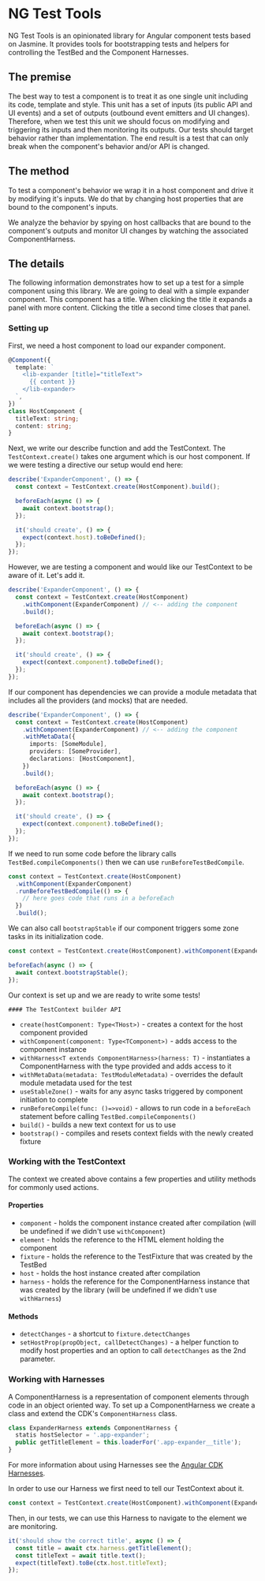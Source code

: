 # NG Test Tools

NG Test Tools is an opinionated library for Angular component tests based on Jasmine. It provides tools for bootstrapping tests and helpers for controlling the TestBed and the Component Harnesses.

## The premise

The best way to test a component is to treat it as one single unit including its code, template and style. This unit has a set of inputs (its public API and UI events) and a set of outputs (outbound event emitters and UI changes). Therefore, when we test this unit we should focus on modifying and triggering its inputs and then monitoring its outputs. Our tests should target behavior rather than implementation. The end result is a test that can only break when the component's behavior and/or API is changed.

## The method

To test a component's behavior we wrap it in a host component and drive it by modifying it's inputs. We do that by changing host properties that are bound to the component's inputs.

We analyze the behavior by spying on host callbacks that are bound to the component's outputs and monitor UI changes by watching the associated ComponentHarness.

## The details

The following information demonstrates how to set up a test for a simple component using this library. We are going to deal with a simple expander component. This component has a title. When clicking the title it expands a panel with more content. Clicking the title a second time closes that panel.

### Setting up

First, we need a host component to load our expander component.

```typescript
@Component({
  template: `
    <lib-expander [title]="titleText">
      {{ content }}
    </lib-expander>
  `,
})
class HostComponent {
  titleText: string;
  content: string;
}
```

Next, we write our describe function and add the TestContext. The `TestContext.create()` takes one argument which is our host component. If we were testing a directive our setup would end here:

```typescript
describe('ExpanderComponent', () => {
  const context = TestContext.create(HostComponent).build();

  beforeEach(async () => {
    await context.bootstrap();
  });

  it('should create', () => {
    expect(context.host).toBeDefined();
  });
});
```

However, we are testing a component and would like our TestContext to be aware of it. Let's add it.

```typescript
describe('ExpanderComponent', () => {
  const context = TestContext.create(HostComponent)
    .withComponent(ExpanderComponent) // <-- adding the component
    .build();

  beforeEach(async () => {
    await context.bootstrap();
  });

  it('should create', () => {
    expect(context.component).toBeDefined();
  });
});
```

If our component has dependencies we can provide a module metadata that includes all the providers (and mocks) that are needed.

```typescript
describe('ExpanderComponent', () => {
  const context = TestContext.create(HostComponent)
    .withComponent(ExpanderComponent) // <-- adding the component
    .withMetaData({
      imports: [SomeModule],
      providers: [SomeProvider],
      declarations: [HostComponent],
    })
    .build();

  beforeEach(async () => {
    await context.bootstrap();
  });

  it('should create', () => {
    expect(context.component).toBeDefined();
  });
});
```

If we need to run some code before the library calls `TestBed.compileComponents()` then we can use `runBeforeTestBedCompile`.

```typescript
const context = TestContext.create(HostComponent)
  .withComponent(ExpanderComponent)
  .runBeforeTestBedCompile(() => {
    // here goes code that runs in a beforeEach
  })
  .build();
```

We can also call `bootstrapStable` if our component triggers some zone tasks in its initialization code.

```typescript
const context = TestContext.create(HostComponent).withComponent(ExpanderComponent).build();

beforeEach(async () => {
  await context.bootstrapStable();
});
```

Our context is set up and we are ready to write some tests!

    #### The TestContext builder API

- `create(hostComponent: Type<THost>)` - creates a context for the host component provided
- `withComponent(component: Type<TComponent>)` - adds access to the component instance
- `withHarness<T extends ComponentHarness>(harness: T)` - instantiates a ComponentHarness with the type provided and adds access to it
- `withMetaData(metadata: TestModuleMetadata)` - overrides the default module metadata used for the test
- `useStableZone()` - waits for any async tasks triggered by component initiation to complete
- `runBeforeCompile(func: ()=>void)` - allows to run code in a `beforeEach` statement before calling `TestBed.compileComponents()`
- `build()` - builds a new text context for us to use
- `bootstrap()` - compiles and resets context fields with the newly created fixture

### Working with the TestContext

The context we created above contains a few properties and utility methods for commonly used actions.

#### Properties

- `component` - holds the component instance created after compilation (will be undefined if we didn't use `withComponent`)
- `element` - holds the reference to the HTML element holding the component
- `fixture` - holds the reference to the TestFixture that was created by the TestBed
- `host` - holds the host instance created after compilation
- `harness` - holds the reference for the ComponentHarness instance that was created by the library (will be undefined if we didn't use `withHarness`)

#### Methods

- `detectChanges` - a shortcut to `fixture.detectChanges`
- `setHostProp(propObject, callDetectChanges)` - a helper function to modify host properties and an option to call `detectChanges` as the 2nd parameter.

### Working with Harnesses

A ComponentHarness is a representation of component elements through code in an object oriented way. To set up a ComponentHarness we create a class and extend the CDK's `ComponentHarness` class.

```typescript
class ExpanderHarness extends ComponentHarness {
  statis hostSelector = '.app-expander';
  public getTitleElement = this.loaderFor('.app-expander__title');
}
```

For more information about using Harnesses see the [Angular CDK Harnesses](https://material.angular.io/cdk/test-harnesses/overview).

In order to use our Harness we first need to tell our TestContext about it.

```typescript
const context = TestContext.create(HostComponent).withComponent(ExpanderComponent).withHarness(ExpanderHarness).bootstrap();
```

Then, in our tests, we can use this Harness to navigate to the element we are monitoring.

```typescript
it('should show the correct title', async () => {
  const title = await ctx.harness.getTitleElement();
  const titleText = await title.text();
  expect(titleText).toBe(ctx.host.titleText);
});
```
